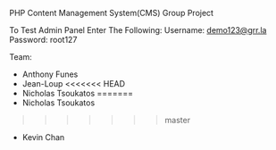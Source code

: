 PHP Content Management System(CMS) Group Project

To Test Admin Panel Enter The Following:
Username: demo123@grr.la
Password: root127

Team:

- Anthony Funes
- Jean-Loup
<<<<<<< HEAD
- Nicholas Tsoukatos
=======
- Nicholas Tsoukatos 
>>>>>>> master
- Kevin Chan
